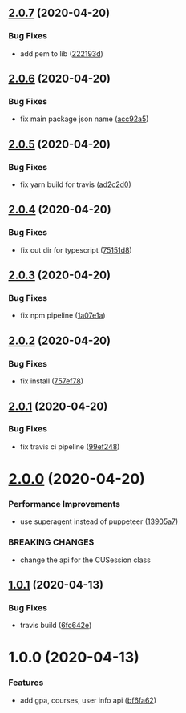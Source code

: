 ## [2.0.7](https://github.com/kpfromer/cu-api/compare/v2.0.6...v2.0.7) (2020-04-20)


### Bug Fixes

* add pem to lib ([222193d](https://github.com/kpfromer/cu-api/commit/222193d5ab11bbba18362f0fe6f65ba49df1c9e3))

## [2.0.6](https://github.com/kpfromer/cu-api/compare/v2.0.5...v2.0.6) (2020-04-20)


### Bug Fixes

* fix main package json name ([acc92a5](https://github.com/kpfromer/cu-api/commit/acc92a50c356363b33a9ac227630dde384178d89))

## [2.0.5](https://github.com/kpfromer/cu-api/compare/v2.0.4...v2.0.5) (2020-04-20)


### Bug Fixes

* fix yarn build for travis ([ad2c2d0](https://github.com/kpfromer/cu-api/commit/ad2c2d0237d75e6ed1a10b9cebac13e7ad7629ca))

## [2.0.4](https://github.com/kpfromer/cu-api/compare/v2.0.3...v2.0.4) (2020-04-20)


### Bug Fixes

* fix out dir for typescript ([75151d8](https://github.com/kpfromer/cu-api/commit/75151d88adc16c45efc18b3622f4f885ffe6636a))

## [2.0.3](https://github.com/kpfromer/cu-api/compare/v2.0.2...v2.0.3) (2020-04-20)


### Bug Fixes

* fix npm pipeline ([1a07e1a](https://github.com/kpfromer/cu-api/commit/1a07e1aa07c92d2237b83ad0520e8be245aa8147))

## [2.0.2](https://github.com/kpfromer/cu-api/compare/v2.0.1...v2.0.2) (2020-04-20)


### Bug Fixes

* fix install ([757ef78](https://github.com/kpfromer/cu-api/commit/757ef78a126f17bd9302cb4a87f883af31863d4f))

## [2.0.1](https://github.com/kpfromer/cu-api/compare/v2.0.0...v2.0.1) (2020-04-20)


### Bug Fixes

* fix travis ci pipeline ([99ef248](https://github.com/kpfromer/cu-api/commit/99ef2481d70512a46b2622155180eac9979744ab))

# [2.0.0](https://github.com/kpfromer/cu-api/compare/v1.0.1...v2.0.0) (2020-04-20)


### Performance Improvements

* use superagent instead of puppeteer ([13905a7](https://github.com/kpfromer/cu-api/commit/13905a714e27928977968fa0bc2b03059d7f1623))


### BREAKING CHANGES

* change the api for the CUSession class

## [1.0.1](https://github.com/kpfromer/cu-api/compare/v1.0.0...v1.0.1) (2020-04-13)


### Bug Fixes

* travis build ([6fc642e](https://github.com/kpfromer/cu-api/commit/6fc642e491f9412ff90c21a82bc87882f2f937f2))

# 1.0.0 (2020-04-13)


### Features

* add gpa, courses, user info api ([bf6fa62](https://github.com/kpfromer/cu-api/commit/bf6fa62a305aa40fd088a61c832e8c512c0efba1))
